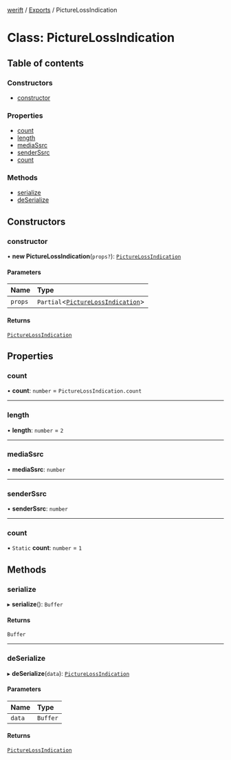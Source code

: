 [werift](../README.md) / [Exports](../modules.md) / PictureLossIndication

# Class: PictureLossIndication

## Table of contents

### Constructors

- [constructor](PictureLossIndication.md#constructor)

### Properties

- [count](PictureLossIndication.md#count)
- [length](PictureLossIndication.md#length)
- [mediaSsrc](PictureLossIndication.md#mediassrc)
- [senderSsrc](PictureLossIndication.md#senderssrc)
- [count](PictureLossIndication.md#count-1)

### Methods

- [serialize](PictureLossIndication.md#serialize)
- [deSerialize](PictureLossIndication.md#deserialize)

## Constructors

### constructor

• **new PictureLossIndication**(`props?`): [`PictureLossIndication`](PictureLossIndication.md)

#### Parameters

| Name | Type |
| :------ | :------ |
| `props` | `Partial`\<[`PictureLossIndication`](PictureLossIndication.md)\> |

#### Returns

[`PictureLossIndication`](PictureLossIndication.md)

## Properties

### count

• **count**: `number` = `PictureLossIndication.count`

___

### length

• **length**: `number` = `2`

___

### mediaSsrc

• **mediaSsrc**: `number`

___

### senderSsrc

• **senderSsrc**: `number`

___

### count

▪ `Static` **count**: `number` = `1`

## Methods

### serialize

▸ **serialize**(): `Buffer`

#### Returns

`Buffer`

___

### deSerialize

▸ **deSerialize**(`data`): [`PictureLossIndication`](PictureLossIndication.md)

#### Parameters

| Name | Type |
| :------ | :------ |
| `data` | `Buffer` |

#### Returns

[`PictureLossIndication`](PictureLossIndication.md)
